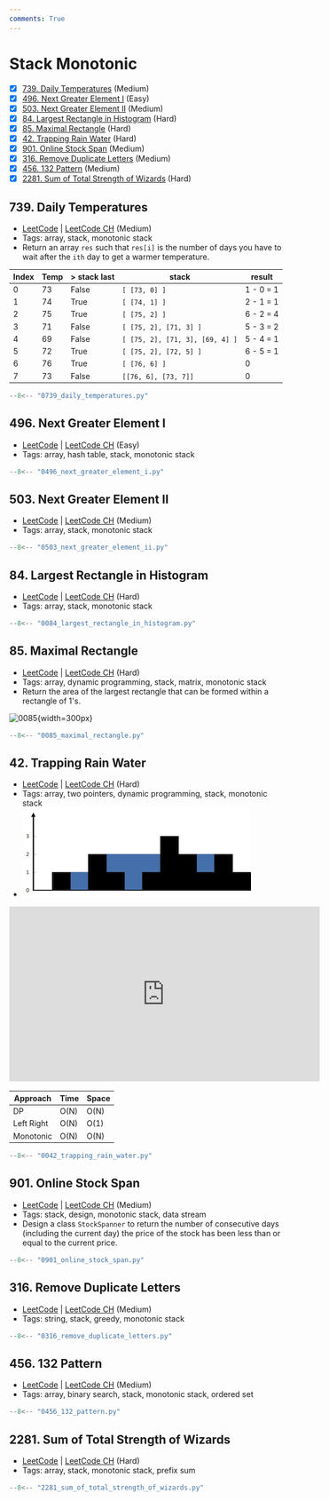 ```yaml
---
comments: True
---
```


# Stack Monotonic

- [x] [739. Daily Temperatures](https://leetcode.cn/problems/daily-temperatures/) (Medium)
- [x] [496. Next Greater Element I](https://leetcode.cn/problems/next-greater-element-i/) (Easy)
- [x] [503. Next Greater Element II](https://leetcode.cn/problems/next-greater-element-ii/) (Medium)
- [x] [84. Largest Rectangle in Histogram](https://leetcode.cn/problems/largest-rectangle-in-histogram/) (Hard)
- [x] [85. Maximal Rectangle](https://leetcode.cn/problems/maximal-rectangle/) (Hard)
- [x] [42. Trapping Rain Water](https://leetcode.cn/problems/trapping-rain-water/) (Hard)
- [x] [901. Online Stock Span](https://leetcode.cn/problems/online-stock-span/) (Medium)
- [x] [316. Remove Duplicate Letters](https://leetcode.cn/problems/remove-duplicate-letters/) (Medium)
- [x] [456. 132 Pattern](https://leetcode.cn/problems/132-pattern/) (Medium)
- [x] [2281. Sum of Total Strength of Wizards](https://leetcode.cn/problems/sum-of-total-strength-of-wizards/) (Hard)

## 739. Daily Temperatures

-   [LeetCode](https://leetcode.com/problems/daily-temperatures/) | [LeetCode CH](https://leetcode.cn/problems/daily-temperatures/) (Medium)
-   Tags: array, stack, monotonic stack
-   Return an array `res` such that `res[i]` is the number of days you have to wait after the `ith` day to get a warmer temperature.

| Index | Temp | > stack last | stack                           | result    |
| ----- | ---- | ------------ | ------------------------------- | --------- |
| 0     | 73   | False        | `[ [73, 0] ]`                   | 1 - 0 = 1 |
| 1     | 74   | True         | `[ [74, 1] ]`                   | 2 - 1 = 1 |
| 2     | 75   | True         | `[ [75, 2] ]`                   | 6 - 2 = 4 |
| 3     | 71   | False        | `[ [75, 2], [71, 3] ]`          | 5 - 3 = 2 |
| 4     | 69   | False        | `[ [75, 2], [71, 3], [69, 4] ]` | 5 - 4 = 1 |
| 5     | 72   | True         | `[ [75, 2], [72, 5] ]`          | 6 - 5 = 1 |
| 6     | 76   | True         | `[ [76, 6] ]`                   | 0         |
| 7     | 73   | False        | `[[76, 6], [73, 7]]`            | 0         |

```python title="739. Daily Temperatures - Python Solution"
--8<-- "0739_daily_temperatures.py"
```

## 496. Next Greater Element I

-   [LeetCode](https://leetcode.com/problems/next-greater-element-i/) | [LeetCode CH](https://leetcode.cn/problems/next-greater-element-i/) (Easy)
-   Tags: array, hash table, stack, monotonic stack

```python title="496. Next Greater Element I - Python Solution"
--8<-- "0496_next_greater_element_i.py"
```

## 503. Next Greater Element II

-   [LeetCode](https://leetcode.com/problems/next-greater-element-ii/) | [LeetCode CH](https://leetcode.cn/problems/next-greater-element-ii/) (Medium)
-   Tags: array, stack, monotonic stack

```python title="503. Next Greater Element II - Python Solution"
--8<-- "0503_next_greater_element_ii.py"
```

## 84. Largest Rectangle in Histogram

-   [LeetCode](https://leetcode.com/problems/largest-rectangle-in-histogram/) | [LeetCode CH](https://leetcode.cn/problems/largest-rectangle-in-histogram/) (Hard)
-   Tags: array, stack, monotonic stack

```python title="84. Largest Rectangle in Histogram - Python Solution"
--8<-- "0084_largest_rectangle_in_histogram.py"
```

## 85. Maximal Rectangle

-   [LeetCode](https://leetcode.com/problems/maximal-rectangle/) | [LeetCode CH](https://leetcode.cn/problems/maximal-rectangle/) (Hard)
-   Tags: array, dynamic programming, stack, matrix, monotonic stack
-   Return the area of the largest rectangle that can be formed within a rectangle of 1's.

![0085](https://assets.leetcode.com/uploads/2020/09/14/maximal.jpg){width=300px}

```python title="85. Maximal Rectangle - Python Solution"
--8<-- "0085_maximal_rectangle.py"
```

## 42. Trapping Rain Water

-   [LeetCode](https://leetcode.com/problems/trapping-rain-water/) | [LeetCode CH](https://leetcode.cn/problems/trapping-rain-water/) (Hard)
-   Tags: array, two pointers, dynamic programming, stack, monotonic stack
-   ![42](../assets/0042.png)

<iframe width="560" height="315" src="https://www.youtube.com/embed/ZI2z5pq0TqA?si=OEYg01dbmzvmtIwZ" title="YouTube video player" frameborder="0" allow="accelerometer; autoplay; clipboard-write; encrypted-media; gyroscope; picture-in-picture; web-share" referrerpolicy="strict-origin-when-cross-origin" allowfullscreen></iframe>

| Approach   | Time | Space |
| ---------- | ---- | ----- |
| DP         | O(N) | O(N)  |
| Left Right | O(N) | O(1)  |
| Monotonic  | O(N) | O(N)  |

```python title="42. Trapping Rain Water - Python Solution"
--8<-- "0042_trapping_rain_water.py"
```

## 901. Online Stock Span

-   [LeetCode](https://leetcode.com/problems/online-stock-span/) | [LeetCode CH](https://leetcode.cn/problems/online-stock-span/) (Medium)
-   Tags: stack, design, monotonic stack, data stream
-   Design a class `StockSpanner` to return the number of consecutive days (including the current day) the price of the stock has been less than or equal to the current price.

```python title="901. Online Stock Span - Python Solution"
--8<-- "0901_online_stock_span.py"
```

## 316. Remove Duplicate Letters

-   [LeetCode](https://leetcode.com/problems/remove-duplicate-letters/) | [LeetCode CH](https://leetcode.cn/problems/remove-duplicate-letters/) (Medium)
-   Tags: string, stack, greedy, monotonic stack

```python title="316. Remove Duplicate Letters - Python Solution"
--8<-- "0316_remove_duplicate_letters.py"
```

## 456. 132 Pattern

-   [LeetCode](https://leetcode.com/problems/132-pattern/) | [LeetCode CH](https://leetcode.cn/problems/132-pattern/) (Medium)
-   Tags: array, binary search, stack, monotonic stack, ordered set

```python title="456. 132 Pattern - Python Solution"
--8<-- "0456_132_pattern.py"
```

## 2281. Sum of Total Strength of Wizards

-   [LeetCode](https://leetcode.com/problems/sum-of-total-strength-of-wizards/) | [LeetCode CH](https://leetcode.cn/problems/sum-of-total-strength-of-wizards/) (Hard)
-   Tags: array, stack, monotonic stack, prefix sum

```python title="2281. Sum of Total Strength of Wizards - Python Solution"
--8<-- "2281_sum_of_total_strength_of_wizards.py"
```
